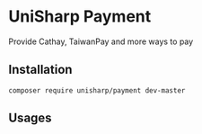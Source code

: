 # UniSharp Payment

Provide Cathay, TaiwanPay and more ways to pay

## Installation

```composer require unisharp/payment dev-master```

## Usages
